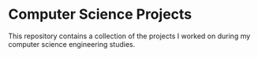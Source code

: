 # Computer Science Projects

This repository contains a collection of the projects I worked on during my computer science engineering studies. 
